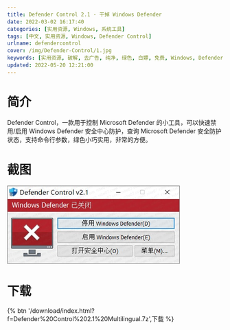 ```yaml
---
title: Defender Control 2.1 - 干掉 Windows Defender
date: 2022-03-02 16:17:40
categories: [实用资源, Windows, 系统工具]
tags: [中文, 实用资源, Windows, Defender Control]
urlname: defendercontrol
cover: /img/Defender-Control/1.jpg
keywords: [实用资源, 破解, 去广告, 纯净, 绿色, 白嫖, 免费, Windows, Defender Control]
updated: 2022-05-20 12:21:00
---
```


# 简介

Defender Control，一款用于控制 Microsoft Defender 的小工具，可以快速禁用/启用 Windows Defender 安全中心防护，查询 Microsoft Defender 安全防护状态，支持命令行参数，绿色小巧实用，非常的方便。

# 截图

![](/img/Defender-Control/2.jpg)

# 下载

{% btn '/download/index.html?f=Defender%20Control%202.1%20Multilingual.7z',下载 %}
